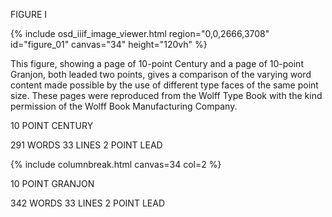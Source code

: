 FIGURE I 

{% include osd_iiif_image_viewer.html region="0,0,2666,3708" id="figure_01" canvas="34" height="120vh" %}

This figure, showing a page of 10-point Century and a page of 10-point Granjon, 
both leaded two points, gives a comparison of the varying word content made possible by the use of different type faces of the same point size. These pages 
were reproduced from the Wolff Type Book with the kind permission of the Wolff 
Book Manufacturing Company. 

10 POINT CENTURY 

291 WORDS 33 LINES 2 POINT LEAD 

 {% include columnbreak.html canvas=34 col=2 %} 

10 POINT GRANJON 

342 WORDS 33 LINES 2 POINT LEAD 
